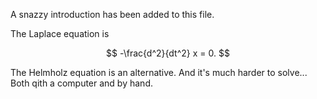 A snazzy introduction has been added to this file.

The Laplace equation is

$$ -\frac{d^2}{dt^2} x = 0. $$

The Helmholz equation is an alternative.
And it's much harder to solve...
Both qith a computer and by hand.
